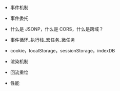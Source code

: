 - 事件机制

- 事件委托

- 什么是 JSONP，什么是 CORS，什么是跨域？

- 事件循环_执行栈_宏任务_微任务

- cookie，localStorage，sessionStorage，indexDB

- 渲染机制

- 回流重绘

- 性能
